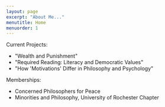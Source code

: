 ```yaml
---
layout: page
excerpt: "About Me..."
menutitle: Home
menuorder: 1
---
```


Current Projects:

- "Wealth and Punishment"
- "Required Reading: Literacy and Democratic Values"
- "How 'Motivations' Differ in Philosophy and Psychology"

Memberships:

- Concerned Philosophers for Peace
- Minorities and Philosophy, University of Rochester Chapter
